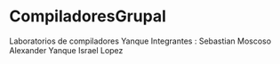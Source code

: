 # CompiladoresGrupal
Laboratorios de compiladores Yanque 
Integrantes :
Sebastian Moscoso
Alexander Yanque
Israel Lopez

